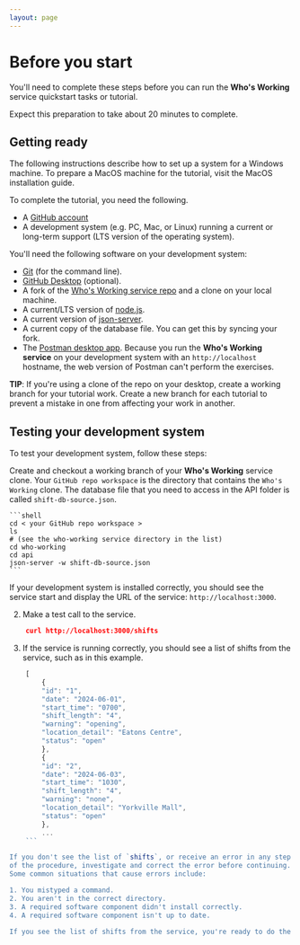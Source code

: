 ```yaml
---
layout: page
---
```


# Before you start

You'll need to complete these steps before you can run the **Who's Working** service quickstart tasks or tutorial.

Expect this preparation to take about 20 minutes to complete.

## Getting ready

The following instructions describe how to set up a system for a Windows machine. To prepare a MacOS machine for the tutorial, visit the MacOS installation guide.

To complete the tutorial, you need the following.

* A [GitHub account](https://github.com)
* A development system (e.g. PC, Mac, or Linux) running a current or
long-term support (LTS version of the operating system).

You'll need the following software on your development system:

* [Git](https://docs.github.com/en/get-started/quickstart/set-up-git) (for the command line).
* [GitHub Desktop](https://desktop.github.com) (optional).
* A fork of the [Who's Working service repo](https://github.com/writingteacher/who-working) and a clone on your local machine.
* A current/LTS version of [node.js](https://nodejs.org/en/).
* A current version of [json-server](https://www.npmjs.com/package/json-server).
* A current copy of the database file. You can get this by syncing your fork.
* The [Postman desktop app](https://www.postman.com/downloads/). Because you run the **Who's Working service** on your development system with an `http://localhost` hostname, the web version of Postman can't perform the exercises.

**TIP**: If you're using a clone of the repo on your desktop, create a working branch for your tutorial work. Create a new branch for each tutorial to prevent a mistake in one from affecting your work in another.

## Testing your development system

To test your development system, follow these steps:

Create and checkout a working branch of your **Who's Working** service clone. Your `GitHub repo workspace` is the directory that contains the `Who's Working` clone. The database file that you need to access in the API folder is called `shift-db-source.json`.

    ```shell
    cd < your GitHub repo workspace >
    ls
    # (see the who-working service directory in the list)
    cd who-working
    cd api
    json-server -w shift-db-source.json
    ```

If your development system is installed correctly, you should see the service start and display the URL of the service: `http://localhost:3000`.

2. Make a test call to the service.

```json
    curl http://localhost:3000/shifts
```

3. If the service is running correctly, you should see a list of shifts from the service, such as in this example.

```js
    [
        {
        "id": "1",
        "date": "2024-06-01",
        "start_time": "0700",
        "shift_length": "4",
        "warning": "opening",
        "location_detail": "Eatons Centre",
        "status": "open"
        },
        {
        "id": "2",
        "date": "2024-06-03",
        "start_time": "1030",
        "shift_length": "4",
        "warning": "none",
        "location_detail": "Yorkville Mall",
        "status": "open"
        },
        ...
    ```

If you don't see the list of `shifts`, or receive an error in any step
of the procedure, investigate and correct the error before continuing.
Some common situations that cause errors include:

1. You mistyped a command.
2. You aren't in the correct directory.
3. A required software component didn't install correctly.
4. A required software component isn't up to date.

If you see the list of shifts from the service, you're ready to do the [quickstart tasks](../api/quickstart_working.md) or a [tutorial](update-a-shift.md).
